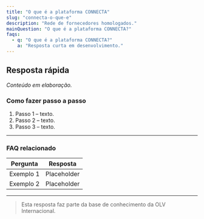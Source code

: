 ```yaml
---
title: "O que é a plataforma CONNECTA"
slug: "connecta-o-que-e"
description: "Rede de fornecedores homologados."
mainQuestion: "O que é a plataforma CONNECTA?"
faqs:
  - q: "O que é a plataforma CONNECTA?"
    a: "Resposta curta em desenvolvimento."
---
```


## Resposta rápida

*Conteúdo em elaboração.*

### Como fazer passo a passo

1. Passo 1 – texto.
2. Passo 2 – texto.
3. Passo 3 – texto.

---

### FAQ relacionado

| Pergunta | Resposta |
| --- | --- |
| Exemplo 1 | Placeholder |
| Exemplo 2 | Placeholder |

---

> Esta resposta faz parte da base de conhecimento da OLV Internacional.
